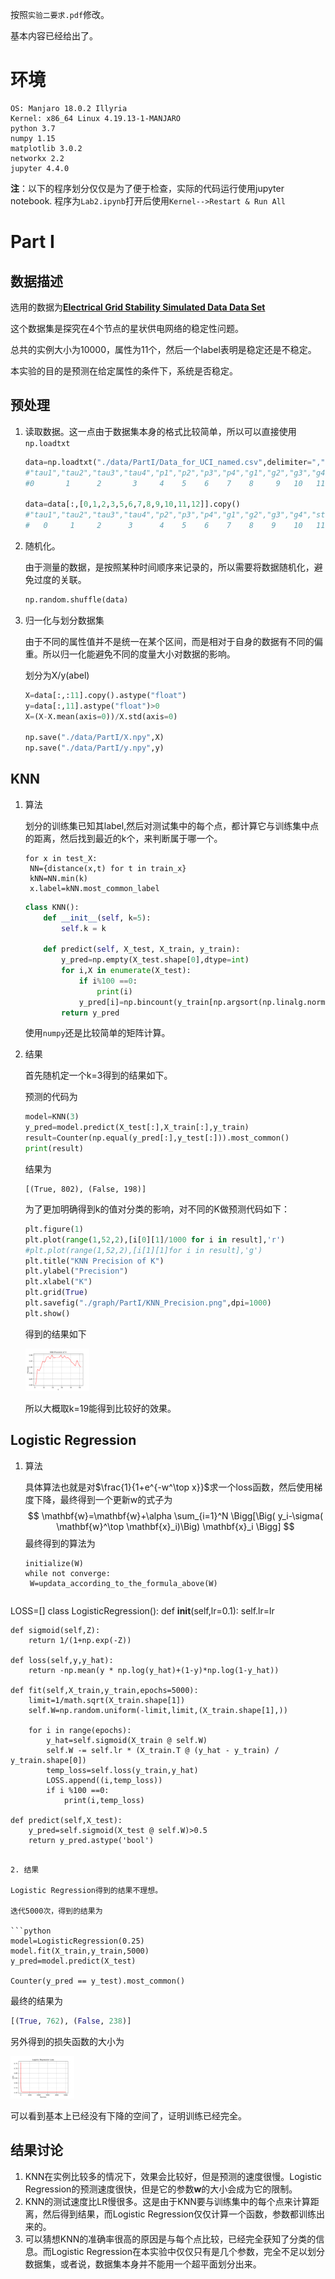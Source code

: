按照`实验二要求.pdf`修改。

基本内容已经给出了。





# 环境

```
OS: Manjaro 18.0.2 Illyria
Kernel: x86_64 Linux 4.19.13-1-MANJARO
python 3.7
numpy 1.15
matplotlib 3.0.2
networkx 2.2
jupyter 4.4.0
```

**注**：以下的程序划分仅仅是为了便于检查，实际的代码运行使用jupyter notebook. 程序为`Lab2.ipynb`打开后使用`Kernel-->Restart & Run All`

# Part I

## 数据描述

选用的数据为[**Electrical Grid Stability Simulated Data Data Set** ](https://archive.ics.uci.edu/ml/datasets/Electrical+Grid+Stability+Simulated+Data+)

这个数据集是探究在4个节点的星状供电网络的稳定性问题。

总共的实例大小为10000，属性为11个，然后一个label表明是稳定还是不稳定。

本实验的目的是预测在给定属性的条件下，系统是否稳定。

## 预处理

1. 读取数据。这一点由于数据集本身的格式比较简单，所以可以直接使用`np.loadtxt`

   ```python
   data=np.loadtxt("./data/PartI/Data_for_UCI_named.csv",delimiter=",",skiprows=1,dtype=str)
   #"tau1","tau2","tau3","tau4","p1","p2","p3","p4","g1","g2","g3","g4","stab","stabf"
   #0       1      2       3     4    5    6    7    8     9   10   11   12     13
   
   data=data[:,[0,1,2,3,5,6,7,8,9,10,11,12]].copy()
   #"tau1","tau2","tau3","tau4","p2","p3","p4","g1","g2","g3","g4","stab",
   #   0     1     2      3      4    5    6    7    8    9    10   11
   ```

2. 随机化。

   由于测量的数据，是按照某种时间顺序来记录的，所以需要将数据随机化，避免过度的关联。

   ```python
   np.random.shuffle(data)
   ```

3. 归一化与划分数据集

   由于不同的属性值并不是统一在某个区间，而是相对于自身的数据有不同的偏重。所以归一化能避免不同的度量大小对数据的影响。

   划分为X/y(abel)

   ```python
   X=data[:,:11].copy().astype("float")
   y=data[:,11].astype("float")>0
   X=(X-X.mean(axis=0))/X.std(axis=0)
   
   np.save("./data/PartI/X.npy",X)
   np.save("./data/PartI/y.npy",y)
   ```

## KNN

1. 算法

   划分的训练集已知其label,然后对测试集中的每个点，都计算它与训练集中点的距离，然后找到最近的k个，来判断属于哪一个。

   ```pseudocode
   for x in test_X:
   	NN={distance(x,t) for t in train_x}
   	kNN=NN.min(k)
   	x.label=kNN.most_common_label
   ```



   ```python
   class KNN():
       def __init__(self, k=5):
           self.k = k
   
       def predict(self, X_test, X_train, y_train):
           y_pred=np.empty(X_test.shape[0],dtype=int)
           for i,X in enumerate(X_test):
               if i%100 ==0:
                   print(i)
               y_pred[i]=np.bincount(y_train[np.argsort(np.linalg.norm(X-X_train,axis=1))[:self.k]]).argmax()
           return y_pred
   ```

   使用`numpy`还是比较简单的矩阵计算。

2. 结果

   首先随机定一个k=3得到的结果如下。

   预测的代码为

   ```python
   model=KNN(3)
   y_pred=model.predict(X_test[:],X_train[:],y_train)
   result=Counter(np.equal(y_pred[:],y_test[:])).most_common()
   print(result)
   ```

   结果为

   ```
   [(True, 802), (False, 198)]
   ```

   为了更加明确得到k的值对分类的影响，对不同的K做预测代码如下：

   ```python
   plt.figure(1)
   plt.plot(range(1,52,2),[i[0][1]/1000 for i in result],'r')
   #plt.plot(range(1,52,2),[i[1][1]for i in result],'g')
   plt.title("KNN Precision of K")
   plt.ylabel("Precision")
   plt.xlabel("K")
   plt.grid(True)
   plt.savefig("./graph/PartI/KNN_Precision.png",dpi=1000)
   plt.show()
   ```

   得到的结果如下

   <img src="README/KNN_Precision.png" style="zoom:10%">

   所以大概取k=19能得到比较好的效果。

## Logistic Regression

1. 算法

   具体算法也就是对$\frac{1}{1+e^{-w^\top x}}$求一个loss函数，然后使用梯度下降，最终得到一个更新w的式子为
   $$
   \mathbf{w}=\mathbf{w}+\alpha \sum_{i=1}^N \Bigg[\Big( y_i-\sigma( \mathbf{w}^\top  \mathbf{x}_i)\Big)  \mathbf{x}_i  \Bigg]
   $$
   最终得到的算法为

   ```pseudocode
   initialize(W)
   while not converge:
   	W=updata_according_to_the_formula_above(W)
   ```



   ```python
LOSS=[]
class LogisticRegression():
    def __init__(self,lr=0.1):
        self.lr=lr
        
    def sigmoid(self,Z):
        return 1/(1+np.exp(-Z))
    
    def loss(self,y,y_hat):
        return -np.mean(y * np.log(y_hat)+(1-y)*np.log(1-y_hat))
    
    def fit(self,X_train,y_train,epochs=5000):
        limit=1/math.sqrt(X_train.shape[1])
        self.W=np.random.uniform(-limit,limit,(X_train.shape[1],))
        
        for i in range(epochs):
            y_hat=self.sigmoid(X_train @ self.W)
            self.W -= self.lr * (X_train.T @ (y_hat - y_train) / y_train.shape[0])
            temp_loss=self.loss(y_train,y_hat)
            LOSS.append((i,temp_loss))
            if i %100 ==0:
                print(i,temp_loss)
                
    def predict(self,X_test):
        y_pred=self.sigmoid(X_test @ self.W)>0.5
        return y_pred.astype('bool')
   ```

2. 结果

   Logistic Regression得到的结果不理想。

   迭代5000次，得到的结果为

   ```python
   model=LogisticRegression(0.25)
   model.fit(X_train,y_train,5000)
   y_pred=model.predict(X_test)
   
   Counter(y_pred == y_test).most_common()
   ```

   最终的结果为

   ```python
   [(True, 762), (False, 238)]
   ```

   另外得到的损失函数的大小为

   <img src="README/LR.png" style="zoom:10%">

   可以看到基本上已经没有下降的空间了，证明训练已经完全。

## 结果讨论

1. KNN在实例比较多的情况下，效果会比较好，但是预测的速度很慢。Logistic Regression的预测速度很快，但是它的参数$\mathbf{w}$的大小会成为它的限制。
2. KNN的测试速度比LR慢很多。这是由于KNN要与训练集中的每个点来计算距离，然后得到结果，而Logistic Regression仅仅计算一个函数，参数都训练出来的。
3. 可以猜想KNN的准确率很高的原因是与每个点比较，已经完全获知了分类的信息。而Logistic Regression在本实验中仅仅只有是几个参数，完全不足以划分数据集，或者说，数据集本身并不能用一个超平面划分出来。